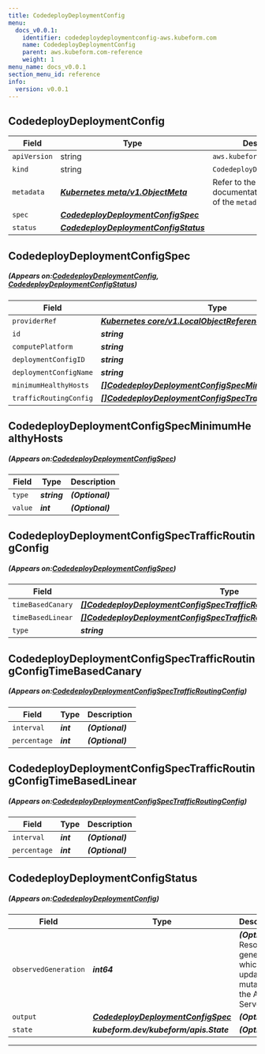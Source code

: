 ```yaml
---
title: CodedeployDeploymentConfig
menu:
  docs_v0.0.1:
    identifier: codedeploydeploymentconfig-aws.kubeform.com
    name: CodedeployDeploymentConfig
    parent: aws.kubeform.com-reference
    weight: 1
menu_name: docs_v0.0.1
section_menu_id: reference
info:
  version: v0.0.1
---
```


## CodedeployDeploymentConfig
| Field | Type | Description |
| ------ | ----- | ----------- |
| `apiVersion` | string | `aws.kubeform.com/v1alpha1` |
|    `kind` | string | `CodedeployDeploymentConfig` |
| `metadata` | ***[Kubernetes meta/v1.ObjectMeta](https://kubernetes.io/docs/reference/generated/kubernetes-api/v1.13/#objectmeta-v1-meta)***|Refer to the Kubernetes API documentation for the fields of the `metadata` field.|
| `spec` | ***[CodedeployDeploymentConfigSpec](#CodedeployDeploymentConfigSpec)***||
| `status` | ***[CodedeployDeploymentConfigStatus](#CodedeployDeploymentConfigStatus)***||
## CodedeployDeploymentConfigSpec
##### (Appears on:[CodedeployDeploymentConfig](#CodedeployDeploymentConfig), [CodedeployDeploymentConfigStatus](#CodedeployDeploymentConfigStatus))
| Field | Type | Description |
| ------ | ----- | ----------- |
| `providerRef` | ***[Kubernetes core/v1.LocalObjectReference](https://kubernetes.io/docs/reference/generated/kubernetes-api/v1.13/#localobjectreference-v1-core)***||
| `id` | ***string***||
| `computePlatform` | ***string***| ***(Optional)*** |
| `deploymentConfigID` | ***string***| ***(Optional)*** |
| `deploymentConfigName` | ***string***||
| `minimumHealthyHosts` | ***[[]CodedeployDeploymentConfigSpecMinimumHealthyHosts](#CodedeployDeploymentConfigSpecMinimumHealthyHosts)***| ***(Optional)*** |
| `trafficRoutingConfig` | ***[[]CodedeployDeploymentConfigSpecTrafficRoutingConfig](#CodedeployDeploymentConfigSpecTrafficRoutingConfig)***| ***(Optional)*** |
## CodedeployDeploymentConfigSpecMinimumHealthyHosts
##### (Appears on:[CodedeployDeploymentConfigSpec](#CodedeployDeploymentConfigSpec))
| Field | Type | Description |
| ------ | ----- | ----------- |
| `type` | ***string***| ***(Optional)*** |
| `value` | ***int***| ***(Optional)*** |
## CodedeployDeploymentConfigSpecTrafficRoutingConfig
##### (Appears on:[CodedeployDeploymentConfigSpec](#CodedeployDeploymentConfigSpec))
| Field | Type | Description |
| ------ | ----- | ----------- |
| `timeBasedCanary` | ***[[]CodedeployDeploymentConfigSpecTrafficRoutingConfigTimeBasedCanary](#CodedeployDeploymentConfigSpecTrafficRoutingConfigTimeBasedCanary)***| ***(Optional)*** |
| `timeBasedLinear` | ***[[]CodedeployDeploymentConfigSpecTrafficRoutingConfigTimeBasedLinear](#CodedeployDeploymentConfigSpecTrafficRoutingConfigTimeBasedLinear)***| ***(Optional)*** |
| `type` | ***string***| ***(Optional)*** |
## CodedeployDeploymentConfigSpecTrafficRoutingConfigTimeBasedCanary
##### (Appears on:[CodedeployDeploymentConfigSpecTrafficRoutingConfig](#CodedeployDeploymentConfigSpecTrafficRoutingConfig))
| Field | Type | Description |
| ------ | ----- | ----------- |
| `interval` | ***int***| ***(Optional)*** |
| `percentage` | ***int***| ***(Optional)*** |
## CodedeployDeploymentConfigSpecTrafficRoutingConfigTimeBasedLinear
##### (Appears on:[CodedeployDeploymentConfigSpecTrafficRoutingConfig](#CodedeployDeploymentConfigSpecTrafficRoutingConfig))
| Field | Type | Description |
| ------ | ----- | ----------- |
| `interval` | ***int***| ***(Optional)*** |
| `percentage` | ***int***| ***(Optional)*** |
## CodedeployDeploymentConfigStatus
##### (Appears on:[CodedeployDeploymentConfig](#CodedeployDeploymentConfig))
| Field | Type | Description |
| ------ | ----- | ----------- |
| `observedGeneration` | ***int64***| ***(Optional)*** Resource generation, which is updated on mutation by the API Server.|
| `output` | ***[CodedeployDeploymentConfigSpec](#CodedeployDeploymentConfigSpec)***| ***(Optional)*** |
| `state` | ***kubeform.dev/kubeform/apis.State***| ***(Optional)*** |
---
